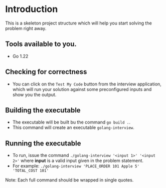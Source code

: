 # Introduction

This is a skeleton project structure which will help you start solving the problem right away.

## Tools available to you.
- Go 1.22

## Checking for correctness 

- You can click on the `Test My Code` button from the interview application, which will run your solution against some preconfigured inputs and show you the output.

## Building the executable
- The executable will be built bu the command  `go build .`. 
- This command will create an executable `golang-interview`. 

## Running the executable

- To run, issue the command `./golang-interview '<input 1>' '<input 2>'` where  **input** is a valid input given in the problem statement.
- For example: `./golang-interview 'PLACE_ORDER 101 Apple 5' 'TOTAL_COST 101'`

Note: Each full command should be wrapped in single quotes.


